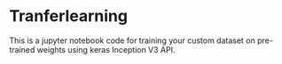 # Tranferlearning
This is a jupyter notebook code for training your custom dataset on pre-trained weights using keras  Inception V3 API.
